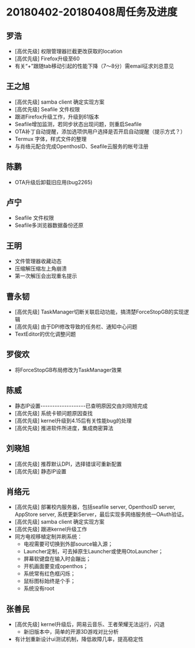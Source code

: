 # 20180402-20180408周任务及进度

## 罗浩
- [高优先级] 权限管理器拦截更改获取的location
- [高优先级] Firefox升级至60
- 有关“+”跟随tab移动引起的性能下降（7～8分）需email征求刘总意见

## 王之旭
- [高优先级] samba client 确定实现方案
- [高优先级] Seafile 文件权限
- 跟进Firefox升级工作，升级到61版本
- Seafile增加监测，若同步状态出现问题，则重启Seafile
- OTA补丁自动提醒，添加选项供用户选择是否开启自动提醒（提示方式？）
- Termux 字体，样式文件的整理
- 与肖络元配合完成OpenthosID、Seafile云服务的帐号注册

## 陈鹏
- OTA升级后卸载旧应用(bug2265)

## 卢宁
- Seafile 文件权限
- Seafile多浏览器数据备份还原

## 王明
- 文件管理器收藏动态
- 压缩解压缩左上角崩溃
- 第一次解压会出现重名提示

## 曹永韧
- [高优先级] TaskManager切断关联启动功能，搞清楚ForceStopGB的实现逻辑
- [高优先级] 由于DPI修改导致的任务栏、通知中心问题
- TextEditor的优化调整问题

## 罗俊欢
- 将ForceStopGB布局修改为TaskManager效果

## 陈威
- 静态IP设置-------------------已查明原因交由刘晓旭完成
- [高优先级] 系统卡顿问题原因查找
- [高优先级] kernel升级到4.15后有关性能bug的处理
- [高优先级] 推进软件所进度，集成商密算法

## 刘晓旭
- [高优先级] 推荐默认DPI，选择错误可重新配置
- [高优先级] 静态IP设置

## 肖络元
- [高优先级] 部署校内服务器，包括seafile server, OpenthosID server, AppStore server, 系统更新Server，最后实现多网络服务统一OAuth验证。
- [高优先级] samba client 确定实现方案
- [高优先级] 跟进kernel升级工作
- 同方电视移植定制并刷系统：
   - 电视需要可切换到外部source输入源；
   - Launcher定制，可去掉原生Launcher或使用OtoLauncher；
   - 屏幕软键盘在输入时会蹦出；
   - 开机画面要变成openthos；
   - 系统常有红色框闪烁；
   - 鼠标图标始终是个手；
   - 系统没有root

## 张善民
- [高优先级] kernel升级后，网易云音乐、王者荣耀无法运行，闪退
   - 新旧版本中，简单的开源3D游戏对比分析
- 有计划重新设计ui测试机制，降低故障几率，提高稳定性

